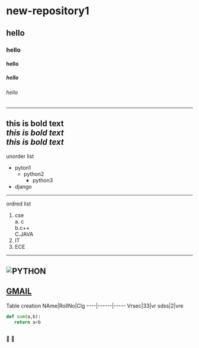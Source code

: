# new-repository1
## hello
### hello
#### hello
##### hello
###### hello
---------------------------------
**this is bold text**  
*this is bold text*  
***this is bold text***   
------------------------------
unorder list
 - pyton1
   - python2
     - python3
 - django
 ----------------------------------------
 ordred list 
 1. cse  
  a. c  
  b.c++  
  C.JAVA  
 2. IT
 3. ECE
 -----------------------------------------------------------------------
 ![PYTHON](https://media.istockphoto.com/photos/pakistan-monument-islamabad-picture-id535695503?k=6&m=535695503&s=612x612&w=0&h=uP8aDK4xlfjk3kEiyr9wwUiuh80UwAiICweFpiBDosk=) 
 -------------------------------------------------------
 [GMAIL](https://accounts.google.com)
 -------------------------------------------------------------------------------------------------------------------------------------------
 Table creation
 NAme|RollNo|Clg
 ----|------|-----
 Vrsec|33|vr
 sdss|2|vre
 
 ```python
 def sum(a,b):
    return a+b 
    
  ```
  :sparkling_heart: 
  :pray:

